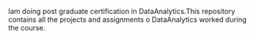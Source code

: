 Iam doing post graduate certification in DataAnalytics.This repository contains all the projects and assignments o DataAnalytics worked during the course.
